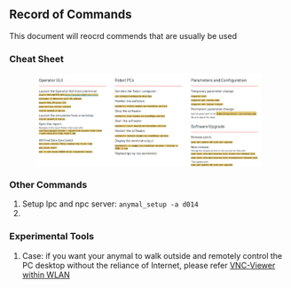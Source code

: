 ## Record of Commands
This document will reocrd commends that are usually be used

### Cheat Sheet
<div align="center">
  <a href="">
    <img align="center" src="image/screenshot_chatsheet.png" width="80%" alt="screenshot_chatsheet">
  </a> 
</div>

### Other Commands
1. Setup lpc and npc server: ```anymal_setup -a d014```
2. 

### Experimental Tools
1. Case: if you want your anymal to walk outside and remotely control the PC desktop without the reliance of Internet, please refer [VNC-Viewer within WLAN](vnc-connection.md)